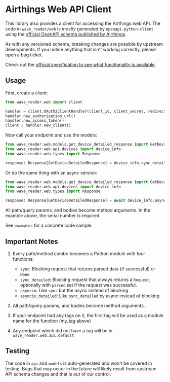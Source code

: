 # Airthings Web API Client

This library also provides a client for accessing the Airthings web API. The code in `wave_reader/web`
is _mostly_ generated by `openapi-python-client` using the
[official OpenAPI schema published by Airthings](https://ext-api.airthings.com/v1/api-docs).

As with any versioned schema, breaking changes are possible by upstream developments. If you notice anything that
isn't working correctly, please open a bug ticket.

Check out the [official specification to see what functionality is available](https://developer.airthings.com/api-docs).

## Usage

First, create a client:

```python
from wave_reader.web import client

handler = client.OAuth2ClientHandler(client_id, client_secret, redirect_uri)
handler.new_authorization_url()
handler.new_access_token()
client = handler.new_client()
```

Now call your endpoint and use the models:

```python
from wave_reader.web.models.get_device_detailed_response import GetDeviceDetailedResponse
from wave_reader.web.api.devices import device_info
from wave_reader.web.types import Response

response: Response[GetDeviceDetailedResponse] = device_info.sync_detailed(1234567890, client=client)
```

Or do the same thing with an async version:

```python
from wave_reader.web.models.get_device_detailed_response import GetDeviceDetailedResponse
from wave_reader.web.api.devices import device_info
from wave_reader.web.types import Response

response: Response[GetDeviceDetailedResponse] = await device_info.asyncio_detailed(1234567890, client=client)
```

All path/query params, and bodies become method arguments. In the example above, the serial number is required.

See `examples` for a concrete code sample.

## Important Notes

1. Every path/method combo becomes a Python module with four functions:
    - `sync`: Blocking request that returns parsed data (if successful) or `None`
    - `sync_detailed`: Blocking request that always returns a `Request`, optionally with `parsed` set if the request was successful.
    - `asyncio`: Like `sync` but the async instead of blocking
    - `asyncio_detailed`: Like `sync_detailed` by async instead of blocking

2. All path/query params, and bodies become method arguments.
3. If your endpoint had any tags on it, the first tag will be used as a module name for the function (my_tag above)
4. Any endpoint which did not have a tag will be in `wave_reader.web.api.default`

## Testing

The code in `api` and `models` is auto-generated and won't be covered in testing. Bugs that may occur in the future
will likely result from upstream API schema changes and that is out of our control.
